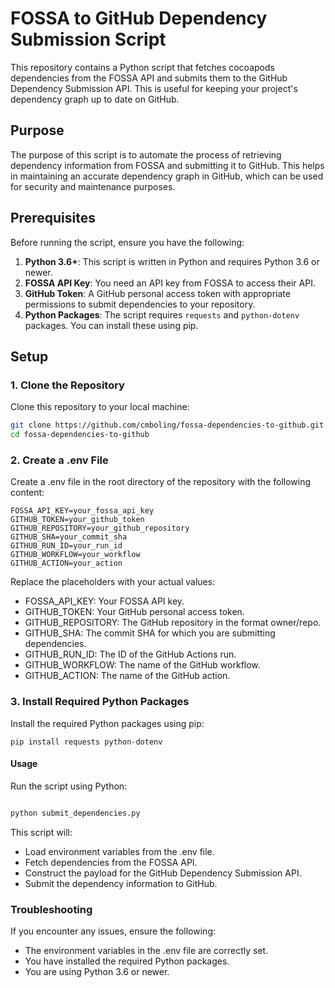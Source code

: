 # FOSSA to GitHub Dependency Submission Script

This repository contains a Python script that fetches cocoapods dependencies from the FOSSA API and submits them to the GitHub Dependency Submission API. This is useful for keeping your project's dependency graph up to date on GitHub.

## Purpose

The purpose of this script is to automate the process of retrieving dependency information from FOSSA and submitting it to GitHub. This helps in maintaining an accurate dependency graph in GitHub, which can be used for security and maintenance purposes.

## Prerequisites

Before running the script, ensure you have the following:

1. **Python 3.6+**: This script is written in Python and requires Python 3.6 or newer.
2. **FOSSA API Key**: You need an API key from FOSSA to access their API.
3. **GitHub Token**: A GitHub personal access token with appropriate permissions to submit dependencies to your repository.
4. **Python Packages**: The script requires `requests` and `python-dotenv` packages. You can install these using pip.

## Setup

### 1. Clone the Repository

Clone this repository to your local machine:

```sh
git clone https://github.com/cmboling/fossa-dependencies-to-github.git
cd fossa-dependencies-to-github
```

### 2. Create a .env File
Create a .env file in the root directory of the repository with the following content:

```
FOSSA_API_KEY=your_fossa_api_key
GITHUB_TOKEN=your_github_token
GITHUB_REPOSITORY=your_github_repository
GITHUB_SHA=your_commit_sha
GITHUB_RUN_ID=your_run_id
GITHUB_WORKFLOW=your_workflow
GITHUB_ACTION=your_action
```

Replace the placeholders with your actual values:

- FOSSA_API_KEY: Your FOSSA API key.
- GITHUB_TOKEN: Your GitHub personal access token.
- GITHUB_REPOSITORY: The GitHub repository in the format owner/repo.
- GITHUB_SHA: The commit SHA for which you are submitting dependencies.
- GITHUB_RUN_ID: The ID of the GitHub Actions run.
- GITHUB_WORKFLOW: The name of the GitHub workflow.
- GITHUB_ACTION: The name of the GitHub action.

### 3. Install Required Python Packages
Install the required Python packages using pip:

```
pip install requests python-dotenv
```

#### Usage
Run the script using Python:

```sh

python submit_dependencies.py
```

This script will:
- Load environment variables from the .env file.
- Fetch dependencies from the FOSSA API.
- Construct the payload for the GitHub Dependency Submission API.
- Submit the dependency information to GitHub.

### Troubleshooting
If you encounter any issues, ensure the following:

- The environment variables in the .env file are correctly set.
- You have installed the required Python packages.
- You are using Python 3.6 or newer.
